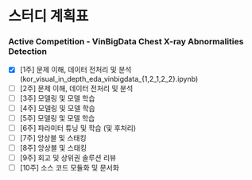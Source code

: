 # 스터디 계획표
### Active Competition - VinBigData Chest X-ray Abnormalities Detection
- [x] [1주] 문제 이해, 데이터 전처리 및 분석 (kor_visual_in_depth_eda_vinbigdata_{1,2_1,2_2}.ipynb)
- [ ] [2주] 문제 이해, 데이터 전처리 및 분석
- [ ] [3주] 모델링 및 모델 학습
- [ ] [4주] 모델링 및 모델 학습
- [ ] [5주] 모델링 및 모델 학습
- [ ] [6주] 파라미터 튜닝 및 학습 (및 후처리)
- [ ] [7주] 앙상블 및 스태킹
- [ ] [8주] 앙상블 및 스태킹
- [ ] [9주] 회고 및 상위권 솔루션 리뷰
- [ ] [10주] 소스 코드 모듈화 및 문서화
